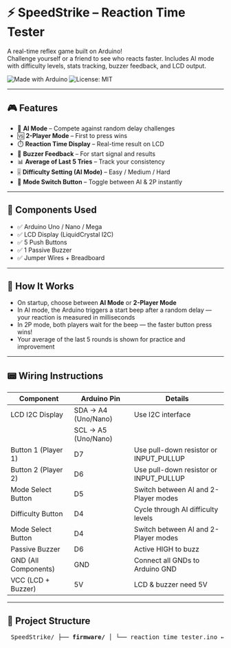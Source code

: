 # ⚡ SpeedStrike – Reaction Time Tester

A real-time reflex game built on Arduino!  
Challenge yourself or a friend to see who reacts faster. Includes AI mode with difficulty levels, stats tracking, buzzer feedback, and LCD output.

![Made with Arduino](https://img.shields.io/badge/made%20with-Arduino-blue)
![License: MIT](https://img.shields.io/badge/license-MIT-green)

---

## 🎮 Features

- 🧠 **AI Mode** – Compete against random delay challenges  
- 🆚 **2-Player Mode** – First to press wins  
- ⏱️ **Reaction Time Display** – Real-time result on LCD  
- 🔔 **Buzzer Feedback** – For start signal and results  
- 📊 **Average of Last 5 Tries** – Track your consistency  
- 🎚️ **Difficulty Setting (AI Mode)** – Easy / Medium / Hard  
- 🔁 **Mode Switch Button** – Toggle between AI & 2P instantly

---

## 🔌 Components Used

- ✅ Arduino Uno / Nano / Mega  
- ✅ LCD Display (LiquidCrystal I2C)  
- ✅ 5 Push Buttons  
- ✅ 1 Passive Buzzer  
- ✅ Jumper Wires + Breadboard  

---

## 🧠 How It Works

- On startup, choose between **AI Mode** or **2-Player Mode**
- In AI mode, the Arduino triggers a start beep after a random delay — your reaction is measured in milliseconds
- In 2P mode, both players wait for the beep — the faster button press wins!
- Your average of the last 5 rounds is shown for practice and improvement

---

## 📟 Wiring Instructions

| **Component**        | **Arduino Pin**     | **Details**                              |
|----------------------|---------------------|-------------------------------------------|
| LCD I2C Display      | SDA → A4 (Uno/Nano) | Use I2C interface                         |
|                      | SCL → A5 (Uno/Nano) |                                           |
| Button 1 (Player 1)  | D7                  | Use pull-down resistor or INPUT_PULLUP    |
| Button 2 (Player 2)  | D6                  | Use pull-down resistor or INPUT_PULLUP    |
| Mode Select Button   | D5                  | Switch between AI and 2-Player modes      |
| Difficulty Button    | D4                  | Cycle through AI difficulty levels        |
| Mode Select Button   | D4                  | Switch between AI and 2-Player modes      |
| Passive Buzzer       | D6                  | Active HIGH to buzz                       |
| GND (All Components) | GND                 | Connect all GNDs to Arduino GND           |
| VCC (LCD + Buzzer)   | 5V                  | LCD & buzzer need 5V                      |

---

## 📁 Project Structure

<pre> SpeedStrike/ ├── <b>firmware/</b> │ └── reaction_time_tester.ino ← Arduino sketch ├── <b>libs/</b> │ └── LiquidCrystal_I2C/ ← Manual library (if needed) ├── <b>.vscode/</b> │ └── c_cpp_properties.json ← IntelliSense config ├── <b>docs/</b> │ └── wiring-diagram.png ← Optional: circuit diagram ├── <b>images/</b> │ └── demo.gif ← Optional: demo recording ├── <b>README.md</b> ← Project overview ├── <b>LICENSE</b> ← MIT License (open source!) ├── <b>.gitignore</b> ← Git exclusions (bin/, libs/, etc.) ├── <b>bin/</b> ← Optional: CLI tools or temp files </pre>
